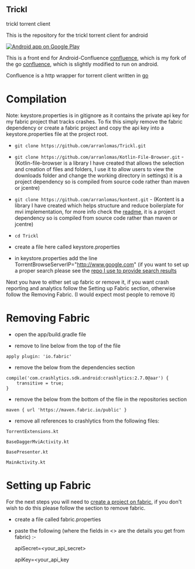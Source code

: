 ## Trickl
trickl torrent client


This is the repository for the trickl torrent client for android

[![Android app on Google Play](http://ligi.de/img/play_badge.png)](https://play.google.com/store/apps/details?id=com.shwifty.tex)

This is a front end for Android-Confluence [confluence](https://github.com/arranlomas/Android-Confluence-Wrapper), which is my fork of the go [confluence](https://github.com/anacrolix/confluence), which is slightly modified to run on android.

Confluence is a http wrapper for torrent client written in [go](https://github.com/anacrolix/torrent)


# Compilation
Note: keystore.properties is in gitignore as it contains the private api key for my fabric project that tracks crashes. To fix this simply remove the fabric dependency or create a fabric project and copy the api key into a keystore.properties file at the project root.

* ```git clone https://github.com/arranlomas/Trickl.git```

* ```git clone https://github.com/arranlomas/Kotlin-File-Browser.git``` - (Kotlin-file-browser is a library I have created that allows the selection and creation of files and folders, I use it to allow users to view the downloads folder and change the working directory in settings) it is a project dependency so is compiled from source code rather than maven or jcentre)

* ```git clone https://github.com/arranlomas/kontent.git``` - (Kontent is a library I have created which helps structure and reduce boilerplate for mvi implementation, for more info check the [readme](https://github.com/arranlomas/kontent/blob/master/README.md), it is a project dependency so is compiled from source code rather than maven or jcentre)

* ```cd Trickl```

* create a file here called keystore.properties

* in keystore.properties add the line TorrentBrowseServerIP="http://www.google.com" (if you want to set up a proper search please see the [repo I use to provide search results](https://github.com/arranlomas/TPBScraper)

Next you have to either set up fabric or remove it, if you want crash reporting and analytics follow the Setting up Fabric section, otherwise follow the Removing Fabric. (I would expect most people to remove it)
   
# Removing Fabric

* open the app/build.gradle file

* remove to line below from the top of the file

```apply plugin: 'io.fabric'```

* remove the below from the dependencies section
```//fabric
compile('com.crashlytics.sdk.android:crashlytics:2.7.0@aar') {
    transitive = true;
}
```

* remove the below from the bottom of the file in the repositories section

```  
maven { url 'https://maven.fabric.io/public' }
```

* remove all references to crashlytics from the following files:
```
TorrentExtensions.kt

BaseDaggerMviActivity.kt

BasePresenter.kt

MainActivity.kt
```

# Setting up Fabric

For the next steps you will need to [create a project on fabric](https://www.fabric.io/home), if you don't wish to do this please follow the section to remove fabric.

* create a file called fabric.properties

* paste the following (where the fields in <> are the details you get from fabric) :-

    apiSecret=<your_api_secret>
    
    apiKey=<your_api_key
